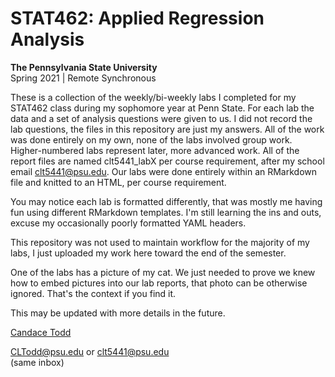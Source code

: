 # STAT462: Applied Regression Analysis
**The Pennsylvania State University**  
Spring 2021 | Remote Synchronous  
  
These is a collection of the weekly/bi-weekly labs I completed for my STAT462 class during my sophomore year at Penn State. For each lab the data and a set of analysis questions were given to us. I did not record the lab questions, the files in this repository are just my answers. All of the work was done entirely on my own, none of the labs involved group work. Higher-numbered labs represent later, more advanced work. All of the report files are named clt5441_labX per course requirement, after my school email <clt5441@psu.edu>. Our labs were done entirely within an RMarkdown file and knitted to an HTML, per course requirement. 

You may notice each lab is formatted differently, that was mostly me having fun using different RMarkdown templates. I'm still learning the ins and outs, excuse my occasionally poorly formatted YAML headers.  

<!--  Lab 8 involved picking your own data and conducting whatever type of analysis you wanted. I chose to analyze the effect of different demographic features on the average SAT scores of New York City high schools. I found the data I used with the [NYC Open Data search engine](https://opendata.cityofnewyork.us/). Details to come. Edit: The end of the semester was more hectic than I thought and I ended up opting out of lab 8 and enjoying a restful summer after a year of burnout.
 -->
 
This repository was not used to maintain workflow for the majority of my labs, I just uploaded my work here toward the end of the semester. <!--I did use this for work flow for Lab 8.  -->
  
One of the labs has a picture of my cat. We just needed to prove we knew how to embed pictures into our lab reports, that photo can be otherwise ignored. That's the context if you find it. 
  
This may be updated with more details in the future.  


[Candace Todd](https://www.linkedin.com/in/candace-todd/)  
  
<CLTodd@psu.edu> or <clt5441@psu.edu>  
(same inbox)
